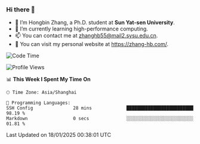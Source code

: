 ### Hi there 👋

- 🔭 I’m Hongbin Zhang, a Ph.D. student at **Sun Yat-sen University**.
- 🌱 I’m currently learning high-performance computing.
- 📫 You can contact me at zhanghb55@mail2.sysu.edu.cn.
- 👀 You can visit my personal website at https://zhang-hb.com/.

<!--START_SECTION:waka-->
![Code Time](http://img.shields.io/badge/Code%20Time-356%20hrs%2053%20mins-blue)

![Profile Views](http://img.shields.io/badge/Profile%20Views-0-blue)

📊 **This Week I Spent My Time On** 

```text
🕑︎ Time Zone: Asia/Shanghai

💬 Programming Languages: 
SSH Config               28 mins             █████████████████████████   98.19 % 
Markdown                 0 secs              ░░░░░░░░░░░░░░░░░░░░░░░░░   01.81 % 
```


 Last Updated on 18/01/2025 00:38:01 UTC
<!--END_SECTION:waka-->
